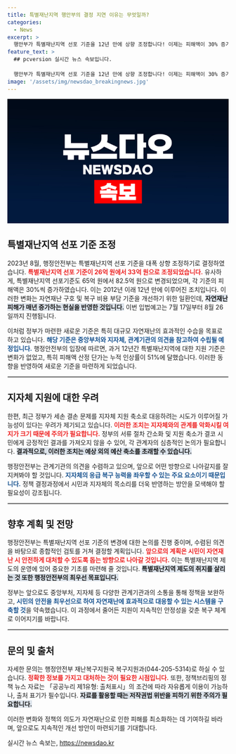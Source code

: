 ```yaml
---
title: 특별재난지역 행안부의 결정 지연 이유는 무엇일까?
categories:
  - News
excerpt: >
  행안부가 특별재난지역 선포 기준을 12년 만에 상향 조정합니다! 이제는 피해액이 30% 증가하며, 대규모 재난에 대한 효과적인 대응에 나섭니다. 이 변화의 배경과 향후 전망을 알아보세요!
feature_text: >
  ## pcversion 실시간 뉴스 속보입니다.

  행안부가 특별재난지역 선포 기준을 12년 만에 상향 조정합니다! 이제는 피해액이 30% 증가하며, 대규모 재난에 대한 효과적인 대응에 나섭니다. 이 변화의 배경과 향후 전망을 알아보세요!
image: '/assets/img/newsdao_breakingnews.jpg'
---
```


<p><img src="/assets/img/newsdao_breakingnews.jpg" alt="pcversion 속보" /></p>

<h2 data-ke-size="size26">특별재난지역 선포 기준 조정</h2>

<p data-ke-size="size16">2023년 8월, 행정안전부는 특별재난지역 선포 기준을 대폭 상향 조정하기로 결정하였습니다. <b><span style="color: #ee2323;">특별재난지역 선포 기준이 26억 원에서 33억 원으로 조정되었습니다.</span></b> 유사하게, 특별재난지역 선포기준도 65억 원에서 82.5억 원으로 변경되었으며, 각 기준의 피해액은 30%씩 증가하였습니다. 이는 2012년 이래 12년 만에 이루어진 조치입니다. 이러한 변화는 자연재난 구호 및 복구 비용 부담 기준을 개선하기 위한 일환인데, <b><span style="background-color: #21538527;">자연재난 피해가 매년 증가하는 현실을 반영한 것입니다.</span></b> 이번 입법예고는 7월 17일부터 8월 26일까지 진행됩니다.</p>

<p data-ke-size="size16">이처럼 정부가 마련한 새로운 기준은 특히 대규모 자연재난의 효과적인 수습을 목표로 하고 있습니다. <b><span style="color: #1a5490;">해당 기준은 중앙부처와 지자체, 관계기관의 의견을 참고하여 수립될 예정입니다.</span></b> 행정안전부의 입장에 따르면, 과거 12년간 특별재난지역에 대한 지원 기준은 변화가 없었고, 특히 피해액 산정 단가는 누적 인상률이 51%에 달했습니다. 이러한 동향을 반영하여 새로운 기준을 마련하게 되었습니다.</p>

<hr style="border: 1px solid #ccc;">

<h2 data-ke-size="size26">지자체 지원에 대한 우려</h2>

<p data-ke-size="size16">한편, 최근 정부가 세손 결손 문제를 지자체 지원 축소로 대응하려는 시도가 이루어질 가능성이 있다는 우려가 제기되고 있습니다. <b><span style="color: #ee2323;">이러한 조치는 지자체와의 관계를 악화시킬 여지가 크기 때문에 주의가 필요합니다.</span></b> 정부의 서류 절차 간소화 및 지원 축소가 결코 시민에게 긍정적인 결과를 가져오지 않을 수 있어, 각 관계자의 심층적인 논의가 필요합니다. <b><span style="background-color: #21538527;">결과적으로, 이러한 조치는 예상 외의 예산 축소를 초래할 수 있습니다.</span></b></p>

<p data-ke-size="size16">행정안전부는 관계기관의 의견을 수렴하고 있으며, 앞으로 어떤 방향으로 나아갈지를 잘 지켜봐야 할 것입니다. <b><span style="color: #1a5490;">지자체의 응급 복구 능력을 좌우할 수 있는 주요 요소이기 때문입니다.</span></b> 정책 결정과정에서 시민과 지자체의 목소리를 더욱 반영하는 방안을 모색해야 할 필요성이 강조됩니다.</p>

<hr style="border: 1px solid #ccc;">

<h2 data-ke-size="size26">향후 계획 및 전망</h2>

<p data-ke-size="size16">행정안전부는 특별재난지역 선포 기준의 변경에 대한 논의를 진행 중이며, 수렴된 의견을 바탕으로 종합적인 검토를 거쳐 결정할 계획입니다. <b><span style="color: #ee2323;">앞으로의 계획은 시민이 자연재난 시 안전하게 대처할 수 있도록 돕는 방향으로 나아갈 것입니다.</span></b> 이는 특별재난지역 제도의 운영에 있어 중요한 기초를 마련해 줄 것입니다. <b><span style="background-color: #21538527;">특별재난지역 제도의 취지를 살리는 것 또한 행정안전부의 최우선 목표입니다.</span></b></p>

<p data-ke-size="size16">정부는 앞으로도 중앙부처, 지자체 등 다양한 관계기관과의 소통을 통해 정책을 보완하고, <b><span style="color: #1a5490;">시민의 안전을 최우선으로 하여 자연재난에 효과적으로 대응할 수 있는 시스템을 구축할 것</span></b>을 약속했습니다. 이 과정에서 줄어든 지원이 지속적인 안정성을 갖춘 복구 체계로 이어지기를 바랍니다.</p>

<hr style="border: 1px solid #ccc;">

<h2 data-ke-size="size26">문의 및 출처</h2>

<p data-ke-size="size16">자세한 문의는 행정안전부 재난복구지원국 복구지원과(044-205-5314)로 하실 수 있습니다. <b><span style="color: #ee2323;">정확한 정보를 가지고 대처하는 것이 필요한 시점입니다.</span></b> 또한, 정책브리핑의 정책 뉴스 자료는 「공공누리 제1유형: 출처표시」의 조건에 따라 자유롭게 이용이 가능하나, 출처 표기가 필수입니다. <b><span style="background-color: #21538527;">자료를 활용할 때는 저작권법 위반을 피하기 위한 주의가 필요합니다.</span></b></p>

<p data-ke-size="size16">이러한 변화와 정책의 의도가 자연재난으로 인한 피해를 최소화하는 데 기여하길 바라며, 앞으로도 지속적인 개선 방안이 마련되기를 기대합니다.</p>
실시간 뉴스 속보는, <a href="https://newsdao.kr" rel="dofollow">https://newsdao.kr</a>


